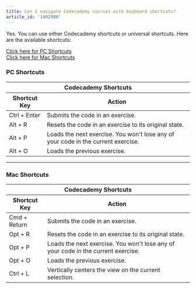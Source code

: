 ```yaml
---
title: Can I navigate Codecademy courses with keyboard shortcuts?
article_id: '1402980'
---
```

Yes. You can use either Codecademy shortcuts or universal shortcuts. Here are the available shortcuts:

[Click here for PC Shortcuts](#pc-shortcuts)
<br>
[Click here for Mac Shortcuts](#mac-shortcuts)

### PC Shortcuts
<table>
  <thead>
    <tr>
      <th colspan='2'>Codecademy Shortcuts</th>
    </tr>
    <tr>
      <th>Shortcut Key</th>
      <th>Action</th>
    </tr>
  </thead>
  <tbody>
    <tr>
      <td>
        Ctrl + Enter
      </td>
      <td>Submits the code in an exercise.</td>
    </tr>
    <tr>
      <td>
        Alt + R
      </td>
      <td>Resets the code in an exercise to its original state.</td>
    </tr>
    <tr>
      <td>
        Alt + P
      </td>
      <td>Loads the next exercise. You won't lose any of your code in the current exercise.</td>
    </tr>
    <tr>
      <td>
        Alt + O
      </td>
      <td>Loads the previous exercise.</td>
    </tr>
  </tbody>
</table>

<hr>

### Mac Shortcuts

<table>
  <thead>
    <tr>
      <th colspan='2'>Codecademy Shortcuts</th>
    </tr>
    <tr>
      <th>Shortcut Key</th>
      <th>Action</th>
    </tr>
  </thead>
  <tbody>
    <tr>
      <td>
        Cmd + Return
      </td>
      <td>Submits the code in an exercise.</td>
    </tr>
    <tr>
      <td>
        Opt + R
      </td>
      <td>Resets the code in an exercise to its original state.</td>
    </tr>
    <tr>
      <td>
        Opt + P
      </td>
      <td>Loads the next exercise. You won't lose any of your code in the current exercise.</td>
    </tr>
    <tr>
      <td>
        Opt + O
      </td>
      <td>Loads the previous exercise.</td>
    </tr>
    <tr>
      <td>
        Ctrl + L
      </td>
      <td>Vertically centers the view on the current selection.</td>
    </tr>
  </tbody>
</table>


  [1]: 
  [2]: